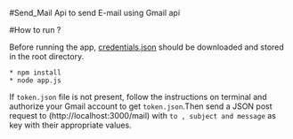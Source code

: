 #Send_Mail
Api to send E-mail using Gmail api

#How to run ?

Before running the app, [credentials.json](https://developers.google.com/gmail/api/quickstart/nodejs) should be downloaded and stored in the root directory.

```
* npm install 
* node app.js 

```

If `token.json` file is not present, follow the instructions on terminal and authorize your Gmail account to get `token.json`.Then send a JSON post request to (http://localhost:3000/mail) with `to , subject and message` as key with their appropriate values.
